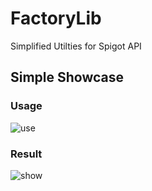# FactoryLib
Simplified Utilties for Spigot API

## Simple Showcase

### Usage

![use](https://media.discordapp.net/attachments/589476214612164619/639462207889080360/unknown.png)

### Result

![show](https://images-ext-1.discordapp.net/external/3dQ1YuwC57LCF-tWN-G9hBeh6J29GzvQq9nBNoDWcUk/https/i.gyazo.com/f77a8fb6f2d06e10ec50f2f2be05b1fb.gif)
